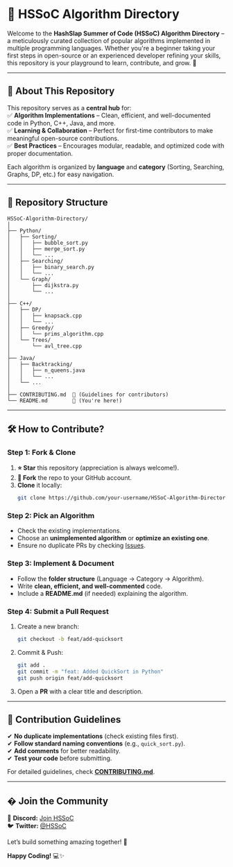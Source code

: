 # 🚀 HSSoC Algorithm Directory  

Welcome to the **HashSlap Summer of Code (HSSoC) Algorithm Directory** – a meticulously curated collection of popular algorithms implemented in multiple programming languages. Whether you're a beginner taking your first steps in open-source or an experienced developer refining your skills, this repository is your playground to learn, contribute, and grow. 🌟  

---

## 📌 **About This Repository**  

This repository serves as a **central hub** for:  
✅ **Algorithm Implementations** – Clean, efficient, and well-documented code in Python, C++, Java, and more.  
✅ **Learning & Collaboration** – Perfect for first-time contributors to make meaningful open-source contributions.  
✅ **Best Practices** – Encourages modular, readable, and optimized code with proper documentation.  

Each algorithm is organized by **language** and **category** (Sorting, Searching, Graphs, DP, etc.) for easy navigation.  

---

## 📂 **Repository Structure**  

```plaintext
HSSoC-Algorithm-Directory/
│
├── Python/
│   ├── Sorting/
│   │   ├── bubble_sort.py
│   │   ├── merge_sort.py
│   │   └── ...
│   ├── Searching/
│   │   ├── binary_search.py
│   │   └── ...
│   └── Graph/
│       ├── dijkstra.py
│       └── ...
│
├── C++/
│   ├── DP/
│   │   ├── knapsack.cpp
│   │   └── ...
│   ├── Greedy/
│   │   └── prims_algorithm.cpp
│   └── Trees/
│       └── avl_tree.cpp
│
├── Java/
│   ├── Backtracking/
│   │   ├── n_queens.java
│   │   └── ...
│   └── ...
│
├── CONTRIBUTING.md  📜 (Guidelines for contributors)
└── README.md        📌 (You're here!)
```

---

## 🛠 **How to Contribute?**  

### **Step 1: Fork & Clone**  
1. **⭐ Star** this repository (appreciation is always welcome!).  
2. **🍴 Fork** the repo to your GitHub account.  
3. **Clone** it locally:  
   ```bash
   git clone https://github.com/your-username/HSSoC-Algorithm-Directory.git
   ```

### **Step 2: Pick an Algorithm**  
- Check the existing implementations.  
- Choose an **unimplemented algorithm** or **optimize an existing one**.  
- Ensure no duplicate PRs by checking [Issues](https://github.com/HSSoC/HSSoC-Algorithm-Directory/issues).  

### **Step 3: Implement & Document**  
- Follow the **folder structure** (Language → Category → Algorithm).  
- Write **clean, efficient, and well-commented** code.  
- Include a **README.md** (if needed) explaining the algorithm.  

### **Step 4: Submit a Pull Request**  
1. Create a new branch:  
   ```bash
   git checkout -b feat/add-quicksort
   ```  
2. Commit & Push:  
   ```bash
   git add .
   git commit -m "feat: Added QuickSort in Python"
   git push origin feat/add-quicksort
   ```  
3. Open a **PR** with a clear title and description.  

---

## 📜 **Contribution Guidelines**  
✔ **No duplicate implementations** (check existing files first).  
✔ **Follow standard naming conventions** (e.g., `quick_sort.py`).  
✔ **Add comments** for better readability.  
✔ **Test your code** before submitting.  

For detailed guidelines, check **[CONTRIBUTING.md](./CONTRIBUTING.md)**.  

---

## � **Join the Community**  
💬 **Discord:** [Join HSSoC](https://discord.gg/hssoc)  
🐦 **Twitter:** [@HSSoC](https://twitter.com/hssoc)  

Let’s build something amazing together! 🚀  

**Happy Coding!** 💻✨
